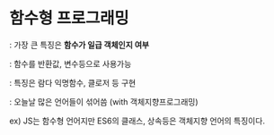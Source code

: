 # 함수형 프로그래밍

: 가장 큰 특징은 **함수가 일급 객체인지 여부**

: 함수를 반환값, 변수등으로 사용가능

: 특징은 람다 익명함수, 클로저 등 구현

: 오늘날 많은 언어들이 섞어씀 (with 객체지향프로그래밍)

ex) JS는 함수형 언어지만 ES6의 클래스, 상속등은 객체지향 언어의 특징이다.

